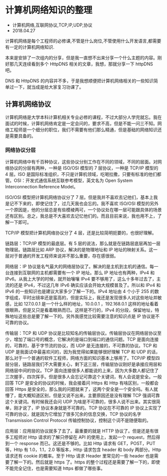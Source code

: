 # 计算机网络知识的整理
- 计算机网络,互联网协议,TCP,IP,UDP,协议
- 2018.04.27

计算机网络是每个工程师的必修课,不管是什么岗位,不管使用什么开发语言,都需要有一定的计算机网络知识.

本来是安排了一次组内的分享，但是我一直想不出来分享一个什么主题的内容。刚好那几天连续看到多个 HttpDNS 相关的文章，我想，那就分享一下 httpDNS 吧。

DNS 和 HttpDNS 的内容并不多，于是我想顺便把计算机网络相关的一些知识简单过一下，就当成是给大家复习功课了。

## 计算机网络协议

计算机网络是大学本科计算机相关专业必修的课程，不过大部分人学完就忘。我在面试的时候，计算机网络肯定是一定会问的，要求不高，但是不能一问三不知。网络工程师是一个细分的职位，我们不需要有他们那么精通，但是基础的网络知识还是需要具备的。

### 网络协议分层

计算机网络中有千百种协议，这些协议分别工作在不同的领域，不同的层面。对网络协议的分层有两种，一种是 ISO/OSI 模型的 7 层协议，一种是 TCP/IP 模型的 4 层。ISO 是国际标准组织，不只是计算机领域，吃喝拉撒，只要有标准的他们都管。OSI：开发式通信系统互联参考模型，英文名为 Open System Interconnection Reference Model。

ISO/OSI 模型把计算机网络协议分了 7 层。但是我并不喜欢去记他们，基本上我是记不下来的，即使记住了，过几天我也会忘的。我不喜欢 ISO/OSI 模型的另外一个原因是，他的分层总是有些模棱两可，一个协议处在哪一层可能跟具体的场景还有区别。总之，我总是不大喜欢去记忆他们的。而且目前来说，我也用不上，了解一下即可。

TCP/IP 模型把计算机网络协议分了 4 层，还是比较简明扼要的，也很好理解。

链路层：TCP/IP 模型的最底层。有 5 层的说法，那么就是在链路层底层再加一层物理层。链路层比如 ARP 协议，解决的是物理地址和 IP 地址的映射关系。这一层对于普通的开发工程师来说并不那么重要，存在感很弱。

网络层：IP 协议是名气最大的网络层协议了。解决的是主机到主机的通信。每一台连接到互联网的主机都需要有一个 IP 地址。那么 IP 地址也有两种，IPv4 和 IPv6。从我上大学的时候，就开始嚷嚷 IPv4 要不够用了，这么十多年过去了，主流的还是 IPv4，不过这几年 IPv6 确实应该会开始大规模普及了。所以和 IPv4 和 IPv6 的一些知识也是建议大家多少了解一下的。IPv4 地址由 4 个小于 255 的数字组成，平时出镜率还是蛮高的，但是实际上，我还是发现很多人对这些地址并敏感，比如 127.0.0.1 是一个什么样的地址，10.0.0.1 ，192.168.0.1 这样的地址看着很眼熟，但是又只是看着眼熟而已。这样是不行的，IPv4 的分段，保留地址，特殊地址这些总是要了解一下的。另外我感觉比较需要注意的知识点是 IP 协议是不可靠的协议。

传输层：TCP 和 UDP 协议是比较知名的传输层协议。传输层协议在网络层协议至少，增加了端口号的概念，它解决的是端口到端口的通信问题。TCP 是面向连接的，可靠的，基于字节流的协议，而 UDP 是无连接的，不可靠的协议。TCP 和 UDP 是我面试中最喜欢问的，因为我觉得如果能够很好理解 TCP 和 UDP 的话，那么对于一个普通的软件工程师，网络方面的知识基本上够用了。TCP/IP 模型四层分层，链路层我们不大需要关心，剩下这三层，传输层协议刚好是承接应用层和网络层中间的协议。TCP 面向连接很多人都能说的上来，因为大多数人都记住了三次握手，四次挥手。但是很多人会忘记可靠这个关键词，有人会说是安全。一般回答 TCP 是安全的协议的时候，我会接着问 Https 和 Http 有啥区别，一般都会回答 Https 是安全的，那么我的问题就来了，这两个安全是一个安全吗。有人就懵了，能大概知道区别，但是又说不出来。主要原因还是没有理解 TCP 强调可靠这个关键词。有时候我还会问 UDP 为啥是不可靠的，很多人说不出来。其实很简单，刚才说了，IP 协议本身就是不可靠的。TCP 协议在不可靠的 IP 协议上实现了可靠的协议，就是因为它增加了很多冗余的信息交换，TCP 协议的名字 Transmission Control Protocol 传输控制协议，控制这个词不是随便取的。

应用层：应用层的协议就多了去了。最重要的就是 HTTP 协议了。但是还是有很多工程师对 Http 请求的了解只停留在 API 的使用上，发起一个 request，然后得到一个 response 而已。这还是不够的。比如 Http 请求有 GET，POST，PUT 等，Http 有 1.0，1.1，2.0 等版本，Http 请求包含 header 和 body 两部分。Http 请求还有 cookie 的概率。至于 Http 请求 Header 里常见的一些 header 也是需要了解一下的。然后就是 https 了。https 的整个过程还是需要了解一下的，即使不能完全记住，也是需要知道 https 都做了哪些事。

